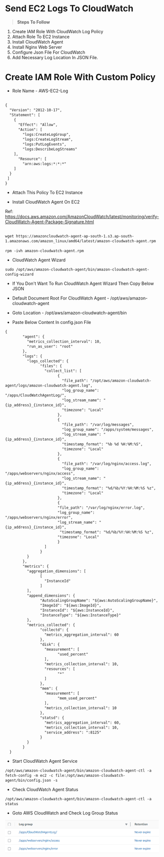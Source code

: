 # Send EC2 Logs To CloudWatch

> **Steps To Follow**

1. Create IAM Role With CloudWatch Log Policy
2. Attach Role To EC2 Instance
3. Install CloudWatch Agent
4. Install Nginx Web Server
5. Configure Json File For CloudWatch
6. Add Necessary Log Location In JSON File.

# Create IAM Role With Custom Policy

- Role Name - AWS-EC2-Log

```

{
  "Version": "2012-10-17",
  "Statement": [
    {
      "Effect": "Allow",
      "Action": [
        "logs:CreateLogGroup",
        "logs:CreateLogStream",
        "logs:PutLogEvents",
        "logs:DescribeLogStreams"
    ],
      "Resource": [
        "arn:aws:logs:*:*:*"
    ]
  }
 ]
}

```

- Attach This Policy To EC2 Instance

- Install CloudWatch Agent On EC2

Ref: https://docs.aws.amazon.com/AmazonCloudWatch/latest/monitoring/verify-CloudWatch-Agent-Package-Signature.html

```

wget https://amazoncloudwatch-agent-ap-south-1.s3.ap-south-1.amazonaws.com/amazon_linux/amd64/latest/amazon-cloudwatch-agent.rpm

rpm -ivh amazon-cloudwatch-agent.rpm

```

- CloudWatch Agent Wizard 

```
sudo /opt/aws/amazon-cloudwatch-agent/bin/amazon-cloudwatch-agent-config-wizard

```

- If You Don't Want To Run CloudWatch Agent Wizard Then Copy Below JSON 

- Default Document Root For CloudWatch Agent - /opt/aws/amazon-cloudwatch-agent

- Goto Location - /opt/aws/amazon-cloudwatch-agent/bin
- Paste Below Content In config.json File

```
{
        "agent": {
          "metrics_collection_interval": 10,
          "run_as_user": "root"
        },
        "logs": {
          "logs_collected": {
                "files": {
                  "collect_list": [
                        {
                          "file_path": "/opt/aws/amazon-cloudwatch-agent/logs/amazon-cloudwatch-agent.log",
                          "log_group_name": "/apps/CloudWatchAgentLog/",
                          "log_stream_name": "{ip_address}_{instance_id}",
                          "timezone": "Local"
                        },
                        {
                          "file_path": "/var/log/messages",
                          "log_group_name": "/apps/system/messages",
                          "log_stream_name": "{ip_address}_{instance_id}",
                          "timestamp_format": "%b %d %H:%M:%S",
                          "timezone": "Local"
                        },
                        {
                          "file_path": "/var/log/nginx/access.log",
                          "log_group_name": "/apps/webservers/nginx/access",
                          "log_stream_name": "{ip_address}_{instance_id}",
                          "timestamp_format": "%d/%b/%Y:%H:%M:%S %z",
                          "timezone": "Local"
                        },
                        {                           
                        "file_path": "/var/log/nginx/error.log",
                        "log_group_name": "/apps/webservers/nginx/error",
                        "log_stream_name": "{ip_address}_{instance_id}",
                         "timestamp_format": "%d/%b/%Y:%H:%M:%S %z",
                        "timezone": "Local"
                        }
                  ]
                }
          }
        },
        "metrics": {
          "aggregation_dimensions": [
                [
                  "InstanceId"
                ]
          ],
          "append_dimensions": {
                "AutoScalingGroupName": "${aws:AutoScalingGroupName}",
                "ImageId": "${aws:ImageId}",
                "InstanceId": "${aws:InstanceId}",
                "InstanceType": "${aws:InstanceType}"
          },
          "metrics_collected": {
                "collectd": {
                  "metrics_aggregation_interval": 60
                },
                "disk": {
                  "measurement": [
                        "used_percent"
                  ],
                  "metrics_collection_interval": 10,
                  "resources": [
                        "*"
                  ]
                },
                "mem": {
                  "measurement": [
                        "mem_used_percent"
                  ],
                  "metrics_collection_interval": 10
                },
                "statsd": {
                  "metrics_aggregation_interval": 60,
                  "metrics_collection_interval": 10,
                  "service_address": ":8125"
                }
          }
        }
  }

```

- Start CloudWatch Agent Service

```
/opt/aws/amazon-cloudwatch-agent/bin/amazon-cloudwatch-agent-ctl -a fetch-config -m ec2 -c file:/opt/aws/amazon-cloudwatch-agent/bin/config.json -s

```

- Check CloudWatch Agent Status

```
/opt/aws/amazon-cloudwatch-agent/bin/amazon-cloudwatch-agent-ctl -a status

```

- Goto AWS CloudWatch and Check Log Group Status

![cloudwatch-log](image.png)
